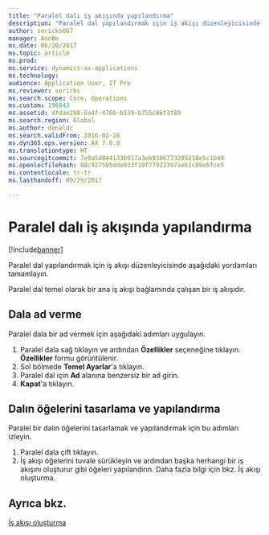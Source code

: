 ```yaml
---
title: "Paralel dalı iş akışında yapılandırma"
description: "Paralel dal yapılandırmak için iş akışı düzenleyicisinde aşağıdaki yordamları tamamlayın."
author: sericks007
manager: AnnBe
ms.date: 06/20/2017
ms.topic: article
ms.prod: 
ms.service: dynamics-ax-applications
ms.technology: 
audience: Application User, IT Pro
ms.reviewer: sericks
ms.search.scope: Core, Operations
ms.custom: 196043
ms.assetid: dfdae2b8-6a4f-4760-b339-b755c66f3f89
ms.search.region: Global
ms.author: donaldc
ms.search.validFrom: 2016-02-28
ms.dyn365.ops.version: AX 7.0.0
ms.translationtype: HT
ms.sourcegitcommit: 7e0a5d044133b917a3eb9386773205218e5c1b40
ms.openlocfilehash: 88c927505dde933f10f77922397aeb1c89a5fce5
ms.contentlocale: tr-tr
ms.lasthandoff: 09/29/2017

---
```


# <a name="configure-a-parallel-branch-in-a-workflow"></a>Paralel dalı iş akışında yapılandırma

[!include[banner](../includes/banner.md)]


Paralel dal yapılandırmak için iş akışı düzenleyicisinde aşağıdaki yordamları tamamlayın.

Paralel dal temel olarak bir ana iş akışı bağlamında çalışan bir iş akışıdır.

## <a name="name-a-branch"></a>Dala ad verme
Paralel dala bir ad vermek için aşağıdaki adımları uygulayın.
1.  Paralel dala sağ tıklayın ve ardından **Özellikler** seçeneğine tıklayın. **Özellikler** formu görüntülenir.
2.  Sol bölmede **Temel Ayarlar**'a tıklayın.
3.  Paralel dal için **Ad** alanına benzersiz bir ad girin.
4.  **Kapat**'a tıklayın.

## <a name="design-and-configure-the-elements-of-a-branch"></a>Dalın öğelerini tasarlama ve yapılandırma
Paralel bir dalın öğelerini tasarlamak ve yapılandırmak için bu adımları izleyin.
1.  Paralel dala çift tıklayın.
2.  İş akışı öğelerini tuvale sürükleyin ve ardından başka herhangi bir iş akışını oluşturur gibi öğeleri yapılandırın. Daha fazla bilgi için bkz. İş akışı oluşturma.



<a name="see-also"></a>Ayrıca bkz.
--------

[İş akışı oluşturma](create-workflow.md)




